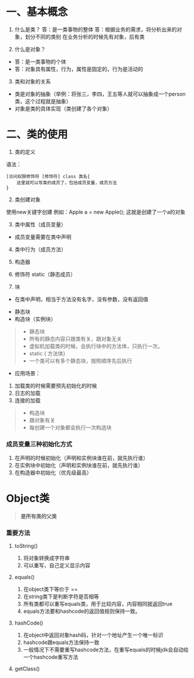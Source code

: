 

# 一、基本概念
1. 什么是类？
答：是一类事物的整体
答：根据业务的需求，将分析出来的对象，划分不同的类别
在业务分析的时候先有对象，后有类


2. 什么是对象？
  * 答：是一类事物的个体
  * 答：对象具有属性，行为，属性是固定的，行为是活动的

3. 类和对象的关系

* 类是对象的抽象（举例：将张三，李四，王五等人就可以抽象成一个person类，这个过程就是抽象）
* 对象是类的具体实现（类创建了各个对象）

# 二、类的使用


1. 类的定义

语法：
~~~
[访问权限修饰符 [修饰符] class 类名{
    这里就可以写类的成员了，包括成员变量，成员方法
}
~~~


2. 类创建对象

使用new关键字创建
例如：Apple a = new Apple(); 这就是创建了一个a的对象


3. 类中属性（成员变量）

* 成员变量需要在类中声明




4. 类中行为（成员方法）



5. 构造器


6. 修饰符 static（静态成员）






7. 块
* 在类中声明，相当于方法没有名字，没有参数，没有返回值

- 静态块
- 构造块（实例块）

> - 静态块
> - 所有的静态内容只跟类有关，跟对象无关
> - 虚拟机加载类的时候，会执行块中的方法体，只执行一次。
> - static { 方法体}
> - 一个类可以有多个静态块，按照顺序先后执行

* 应用场景：
1. 加载类的时候需要预先初始化的时候
2. 日志的加载
3. 连接的加载


> - 构造块
> - 跟对象有关
> - 每创建一个对象都会执行一次构造块



### 成员变量三种初始化方式
1. 在声明的时候初始化（声明和实例块谁在前，就先执行谁）
2. 在实例块中初始化（声明和实例块谁在前，就先执行谁）
3. 在构造器中初始化（优先级最高）




# Object类

> #### 是所有类的父类


### 重要方法

1. toString()
    1. 将对象转换成字符串
    2. 可以重写，自己定义显示内容

2. equals()
    1. 在object类下等价于 ==
    2. 在string类下是判断字符是否相等
    3. 所有类都可以重写equals类，用于比较内容，内容相同就返回true
    4. equals方法要和hashcode的返回值规则保持一致。
    

3. hashCode()
    1. 在object中返回对象hash码，针对一个地址产生一个唯一标识
    2. hashcode跟equals方法保持一致
    3. 一般情况下不需要重写hashcode方法，在重写equals的时候jdk会自动给一个hashcode重写方法


4. getClass()
















